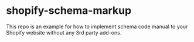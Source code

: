 # shopify-schema-markup
This repo is an example for how to implement schema code manual to your Shopify website without any 3rd party add-ons.
